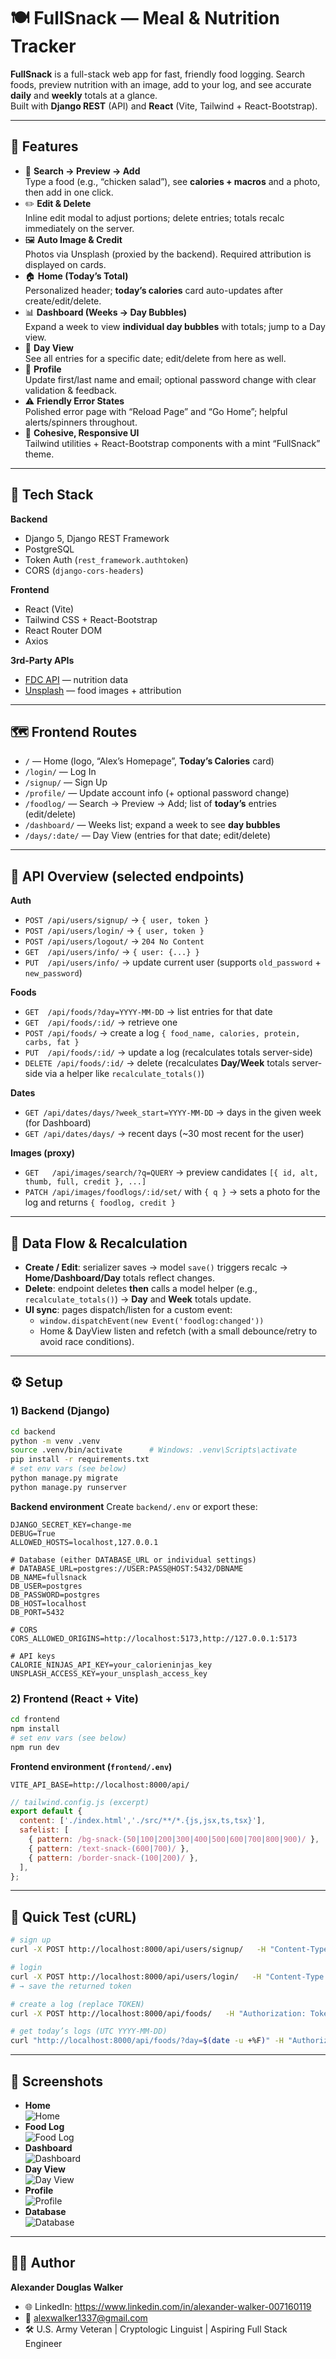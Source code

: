 # 🍽️ FullSnack — Meal & Nutrition Tracker

**FullSnack** is a full-stack web app for fast, friendly food logging. Search foods, preview nutrition with an image, add to your log, and see accurate **daily** and **weekly** totals at a glance.  
Built with **Django REST** (API) and **React** (Vite, Tailwind + React-Bootstrap).

---

## 🚀 Features

- 🔎 **Search → Preview → Add**  
  Type a food (e.g., “chicken salad”), see **calories + macros** and a photo, then add in one click.
- ✏️ **Edit & Delete**  
  Inline edit modal to adjust portions; delete entries; totals recalc immediately on the server.
- 🖼️ **Auto Image & Credit**  
  Photos via Unsplash (proxied by the backend). Required attribution is displayed on cards.
- 🏠 **Home (Today’s Total)**  
  Personalized header; **today’s calories** card auto-updates after create/edit/delete.
- 📊 **Dashboard (Weeks → Day Bubbles)**  
  Expand a week to view **individual day bubbles** with totals; jump to a Day view.
- 📆 **Day View**  
  See all entries for a specific date; edit/delete from here as well.
- 👤 **Profile**  
  Update first/last name and email; optional password change with clear validation & feedback.
- ⚠️ **Friendly Error States**  
  Polished error page with “Reload Page” and “Go Home”; helpful alerts/spinners throughout.
- 🎨 **Cohesive, Responsive UI**  
  Tailwind utilities + React-Bootstrap components with a mint “FullSnack” theme.

---

## 🧰 Tech Stack

**Backend**
- Django 5, Django REST Framework
- PostgreSQL
- Token Auth (`rest_framework.authtoken`)
- CORS (`django-cors-headers`)

**Frontend**
- React (Vite)
- Tailwind CSS + React-Bootstrap
- React Router DOM
- Axios

**3rd-Party APIs**
- [FDC API](https://fdc.nal.usda.gov/api-guide) — nutrition data
- [Unsplash](https://unsplash.com/developers) — food images + attribution

---

## 🗺️ Frontend Routes

- `/` — Home (logo, “Alex’s Homepage”, **Today’s Calories** card)
- `/login/` — Log In
- `/signup/` — Sign Up
- `/profile/` — Update account info (+ optional password change)
- `/foodlog/` — Search → Preview → Add; list of **today’s** entries (edit/delete)
- `/dashboard/` — Weeks list; expand a week to see **day bubbles**
- `/days/:date/` — Day View (entries for that date; edit/delete)

---

## 🔌 API Overview (selected endpoints)

**Auth**
- `POST /api/users/signup/` → `{ user, token }`
- `POST /api/users/login/` → `{ user, token }`
- `POST /api/users/logout/` → `204 No Content`
- `GET  /api/users/info/` → `{ user: {...} }`
- `PUT  /api/users/info/` → update current user (supports `old_password` + `new_password`)

**Foods**
- `GET  /api/foods/?day=YYYY-MM-DD` → list entries for that date
- `GET  /api/foods/:id/` → retrieve one
- `POST /api/foods/` → create a log `{ food_name, calories, protein, carbs, fat }`
- `PUT  /api/foods/:id/` → update a log (recalculates totals server-side)
- `DELETE /api/foods/:id/` → delete (recalculates **Day/Week** totals server-side via a helper like `recalculate_totals()`)

**Dates**
- `GET /api/dates/days/?week_start=YYYY-MM-DD` → days in the given week (for Dashboard)
- `GET /api/dates/days/` → recent days (~30 most recent for the user)

**Images (proxy)**
- `GET   /api/images/search/?q=QUERY` → preview candidates `[{ id, alt, thumb, full, credit }, ...]`
- `PATCH /api/images/foodlogs/:id/set/` with `{ q }` → sets a photo for the log and returns `{ foodlog, credit }`


---

## 🧭 Data Flow & Recalculation

- **Create / Edit**: serializer saves → model `save()` triggers recalc → **Home/Dashboard/Day** totals reflect changes.
- **Delete**: endpoint deletes **then** calls a model helper (e.g., `recalculate_totals()`) → **Day** and **Week** totals update.
- **UI sync**: pages dispatch/listen for a custom event:
  - `window.dispatchEvent(new Event('foodlog:changed'))`
  - Home & DayView listen and refetch (with a small debounce/retry to avoid race conditions).

---

## ⚙️ Setup

### 1) Backend (Django)
```bash
cd backend
python -m venv .venv
source .venv/bin/activate      # Windows: .venv\Scripts\activate
pip install -r requirements.txt
# set env vars (see below)
python manage.py migrate
python manage.py runserver
```

**Backend environment**
Create `backend/.env` or export these:
```
DJANGO_SECRET_KEY=change-me
DEBUG=True
ALLOWED_HOSTS=localhost,127.0.0.1

# Database (either DATABASE_URL or individual settings)
# DATABASE_URL=postgres://USER:PASS@HOST:5432/DBNAME
DB_NAME=fullsnack
DB_USER=postgres
DB_PASSWORD=postgres
DB_HOST=localhost
DB_PORT=5432

# CORS
CORS_ALLOWED_ORIGINS=http://localhost:5173,http://127.0.0.1:5173

# API keys
CALORIE_NINJAS_API_KEY=your_calorieninjas_key
UNSPLASH_ACCESS_KEY=your_unsplash_access_key
```

### 2) Frontend (React + Vite)
```bash
cd frontend
npm install
# set env vars (see below)
npm run dev
```

**Frontend environment (`frontend/.env`)**
```
VITE_API_BASE=http://localhost:8000/api/
```

```js
// tailwind.config.js (excerpt)
export default {
  content: ['./index.html','./src/**/*.{js,jsx,ts,tsx}'],
  safelist: [
    { pattern: /bg-snack-(50|100|200|300|400|500|600|700|800|900)/ },
    { pattern: /text-snack-(600|700)/ },
    { pattern: /border-snack-(100|200)/ },
  ],
};
```

---

## 🧪 Quick Test (cURL)

```bash
# sign up
curl -X POST http://localhost:8000/api/users/signup/   -H "Content-Type: application/json"   -d '{"email":"demo@example.com","password":"password123","first_name":"Demo","last_name":"User"}'

# login
curl -X POST http://localhost:8000/api/users/login/   -H "Content-Type: application/json"   -d '{"email":"demo@example.com","password":"password123"}'
# → save the returned token

# create a log (replace TOKEN)
curl -X POST http://localhost:8000/api/foods/   -H "Authorization: Token TOKEN" -H "Content-Type: application/json"   -d '{"food_name":"Chicken salad","calories":420,"protein":30,"carbs":20,"fat":12}'

# get today’s logs (UTC YYYY-MM-DD)
curl "http://localhost:8000/api/foods/?day=$(date -u +%F)" -H "Authorization: Token TOKEN"
```

---

## 📸 Screenshots
- **Home**<br>
  ![Home](./assets/home.png)
- **Food Log**<br>
  ![Food Log](./assets/foodlog.png)
- **Dashboard**<br>
  ![Dashboard](./assets/dashboard.png)
- **Day View**<br>
  ![Day View](./assets/days.png)
- **Profile**<br>
  ![Profile](./assets/profile.png)
- **Database**<br>
  ![Database](./assets/db-schema.png)

---

## 🧑‍🎓 Author

**Alexander Douglas Walker**  
- 🌐 LinkedIn: https://www.linkedin.com/in/alexander-walker-007160119  
- 📧 alexwalker1337@gmail.com  
- 🛠️ U.S. Army Veteran | Cryptologic Linguist | Aspiring Full Stack Engineer
